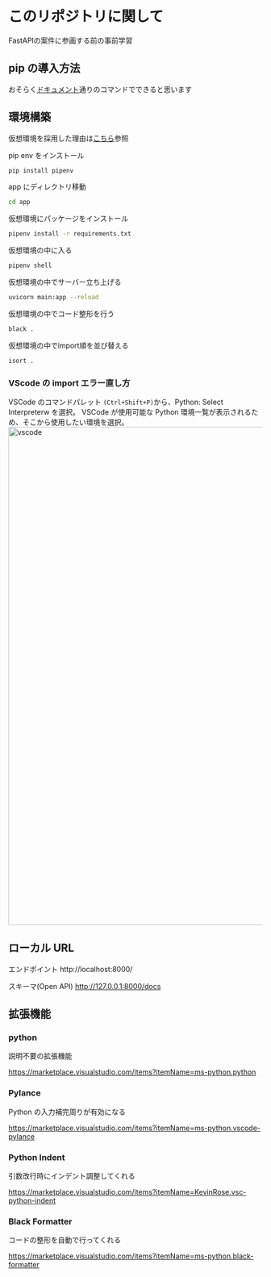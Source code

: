 # このリポジトリに関して
FastAPIの案件に参画する前の事前学習

## pip の導入方法

おそらく[ドキュメント](https://pip.pypa.io/en/stable/installation/)通りのコマンドでできると思います

## 環境構築

仮想環境を採用した理由は[こちら](https://zenn.dev/nekoallergy/articles/py-env-pipenv01#%E7%92%B0%E5%A2%83%E3%82%92%E5%88%86%E3%81%91%E3%82%8B%E3%81%A8%E4%BD%95%E3%81%8C%E5%AC%89%E3%81%97%E3%81%84%E3%81%AE%EF%BC%9F)参照

pip env をインストール

```bash
pip install pipenv
```

app にディレクトリ移動

```bash
cd app
```

仮想環境にパッケージをインストール

```bash
pipenv install -r requirements.txt
```

仮想環境の中に入る

```bash
pipenv shell
```

仮想環境の中でサーバー立ち上げる

```bash
uvicorn main:app --reload
```

仮想環境の中でコード整形を行う

```bash
black .
```

仮想環境の中でimport順を並び替える

```bash
isort .
```

### VScode の import エラー直し方

VSCode のコマンドパレット `(Ctrl+Shift+P)`から、Python: Select Interpreterw を選択。
VSCode が使用可能な Python 環境一覧が表示されるため、そこから使用したい環境を選択。
<img width="988" alt="vscode" src="https://github.com/mikaijun/fast-api-onboarding/assets/74134232/4f13a283-8ea5-4758-b3e9-70061201a4cc">

## ローカル URL

エンドポイント
http://localhost:8000/

スキーマ(Open API)
http://127.0.0.1:8000/docs

## 拡張機能

### python

説明不要の拡張機能

https://marketplace.visualstudio.com/items?itemName=ms-python.python

### Pylance

Python の入力補完周りが有効になる

https://marketplace.visualstudio.com/items?itemName=ms-python.vscode-pylance

### Python Indent

引数改行時にインデント調整してくれる

https://marketplace.visualstudio.com/items?itemName=KevinRose.vsc-python-indent

### Black Formatter

コードの整形を自動で行ってくれる

https://marketplace.visualstudio.com/items?itemName=ms-python.black-formatter
